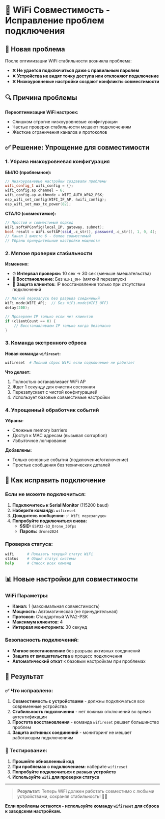 # 🔧 WiFi Совместимость - Исправление проблем подключения

## 🚨 Новая проблема

После оптимизации WiFi стабильности возникла проблема:

- ❌ **Не удается подключиться даже с правильным паролем**
- ❌ **Устройства не видят точку доступа или отклоняют подключение**
- ❌ **Низкоуровневые настройки создают конфликты совместимости**

## 🔍 Причина проблемы

**Переоптимизация WiFi настроек:**

- Слишком строгие низкоуровневые конфигурации
- Частые проверки стабильности мешают подключениям
- Жесткие ограничения каналов и протоколов

## ✅ Решение: Упрощение для совместимости

### 1. Убрана низкоуровневая конфигурация

**БЫЛО (проблемное):**

```cpp
// Низкоуровневые настройки создавали проблемы
wifi_config_t wifi_config = {};
wifi_config.ap.channel = 6;
wifi_config.ap.authmode = WIFI_AUTH_WPA2_PSK;
esp_wifi_set_config(WIFI_IF_AP, &wifi_config);
esp_wifi_set_max_tx_power(82);
```

**СТАЛО (совместимое):**

```cpp
// Простой и совместимый подход
WiFi.softAPConfig(local_IP, gateway, subnet);
bool result = WiFi.softAP(ssid_.c_str(), password_.c_str(), 1, 0, 4);
// Канал 1 вместо 6 - более совместимый
// Убраны принудительные настройки мощности
```

### 2. Мягкие проверки стабильности

**Изменено:**

- ⏰ **Интервал проверки:** 10 сек → 30 сек (меньше вмешательства)
- 🔄 **Восстановление:** Без `WIFI_OFF` (мягкий перезапуск)
- 👥 **Защита клиентов:** IP восстановление только при отсутствии подключений

```cpp
// Мягкий перезапуск без разрыва соединений
WiFi.mode(WIFI_AP);  // Без WiFi.mode(WIFI_OFF)
delay(200);

// Проверяем IP только если нет клиентов
if (clientCount == 0) {
    // Восстанавливаем IP только когда безопасно
}
```

### 3. Команда экстренного сброса

**Новая команда `wifireset`:**

```bash
wifireset  # Полный сброс WiFi если подключение не работает
```

**Что делает:**

1. Полностью останавливает WiFi AP
2. Ждет 1 секунду для очистки состояния
3. Перезапускает с чистой конфигурацией
4. Использует базовые совместимые настройки

### 4. Упрощенный обработчик событий

**Убраны:**

- Сложные memory barriers
- Доступ к MAC адресам (вызывал corruption)
- Избыточное логирование

**Добавлены:**

- Только основные события (подключение/отключение)
- Простые сообщения без технических деталей

## 🎯 Как исправить подключение

### Если не можете подключиться:

1. **Подключитесь к Serial Monitor** (115200 baud)
2. **Наберите команду:** `wifireset`
3. **Дождитесь сообщения:** `✅ WiFi перезапущен`
4. **Попробуйте подключиться снова:**
   - **SSID:** `ESP32-S3_Drone_30fps`
   - **Пароль:** `drone2024`

### Проверка статуса:

```bash
wifi      # Показать текущий статус WiFi
status    # Общий статус системы
help      # Список всех команд
```

## 📊 Новые настройки для совместимости

### WiFi Параметры:

- **Канал:** 1 (максимальная совместимость)
- **Мощность:** Автоматическая (не принудительная)
- **Протокол:** Стандартный WPA2-PSK
- **Максимум клиентов:** 4
- **Интервал мониторинга:** 30 секунд

### Безопасность подключений:

- **Мягкое восстановление** без разрыва активных соединений
- **Защита от вмешательства** в процесс подключения
- **Автоматический откат** к базовым настройкам при проблемах

## 🚀 Результат

### ✅ Что исправлено:

1. **Совместимость с устройствами** - должны подключаться все современные устройства
2. **Стабильность подключения** - нет ложных отключений во время аутентификации
3. **Простота восстановления** - команда `wifireset` решает большинство проблем
4. **Защита активных соединений** - мониторинг не мешает работающим подключениям

### 📱 Тестирование:

1. **Прошейте обновленный код**
2. **При проблемах с подключением:** наберите `wifireset`
3. **Попробуйте подключиться с разных устройств**
4. **Используйте `wifi` для проверки статуса**

---

> **Результат:** Теперь WiFi должен работать совместимо с любыми устройствами, сохраняя стабильность! 📶✅

**Если проблемы остаются - используйте команду `wifireset` для сброса к заводским настройкам.**
